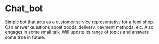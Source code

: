 # Chat_bot
Simple bot that acts as a customer service representative for a food shop. Can answer questions about goods, delivery, payment methods, etc. Also engages in some small talk.
Will update its range of topics and answers some time in future.
